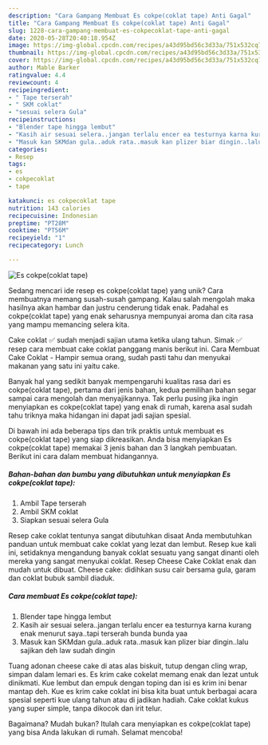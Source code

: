 ```yaml
---
description: "Cara Gampang Membuat Es cokpe(coklat tape) Anti Gagal"
title: "Cara Gampang Membuat Es cokpe(coklat tape) Anti Gagal"
slug: 1228-cara-gampang-membuat-es-cokpecoklat-tape-anti-gagal
date: 2020-05-28T20:40:18.954Z
image: https://img-global.cpcdn.com/recipes/a43d95bd56c3d33a/751x532cq70/es-cokpecoklat-tape-foto-resep-utama.jpg
thumbnail: https://img-global.cpcdn.com/recipes/a43d95bd56c3d33a/751x532cq70/es-cokpecoklat-tape-foto-resep-utama.jpg
cover: https://img-global.cpcdn.com/recipes/a43d95bd56c3d33a/751x532cq70/es-cokpecoklat-tape-foto-resep-utama.jpg
author: Mable Barker
ratingvalue: 4.4
reviewcount: 4
recipeingredient:
- " Tape terserah"
- " SKM coklat"
- "sesuai selera Gula"
recipeinstructions:
- "Blender tape hingga lembut"
- "Kasih air sesuai selera..jangan terlalu encer ea testurnya karna kurang enak menurut saya..tapi terserah bunda bunda yaa"
- "Masuk kan SKMdan gula..aduk rata..masuk kan plizer biar dingin..lalu sajikan deh law sudah dingin"
categories:
- Resep
tags:
- es
- cokpecoklat
- tape

katakunci: es cokpecoklat tape 
nutrition: 143 calories
recipecuisine: Indonesian
preptime: "PT28M"
cooktime: "PT56M"
recipeyield: "1"
recipecategory: Lunch

---
```



![Es cokpe(coklat tape)](https://img-global.cpcdn.com/recipes/a43d95bd56c3d33a/751x532cq70/es-cokpecoklat-tape-foto-resep-utama.jpg)

Sedang mencari ide resep es cokpe(coklat tape) yang unik? Cara membuatnya memang susah-susah gampang. Kalau salah mengolah maka hasilnya akan hambar dan justru cenderung tidak enak. Padahal es cokpe(coklat tape) yang enak seharusnya mempunyai aroma dan cita rasa yang mampu memancing selera kita.

Cake coklat ✅ sudah menjadi sajian utama ketika ulang tahun. Simak ✅ resep cara membuat cake coklat panggang manis berikut ini. Cara Membuat Cake Coklat - Hampir semua orang, sudah pasti tahu dan menyukai makanan yang satu ini yaitu cake.

Banyak hal yang sedikit banyak mempengaruhi kualitas rasa dari es cokpe(coklat tape), pertama dari jenis bahan, kedua pemilihan bahan segar sampai cara mengolah dan menyajikannya. Tak perlu pusing jika ingin menyiapkan es cokpe(coklat tape) yang enak di rumah, karena asal sudah tahu triknya maka hidangan ini dapat jadi sajian spesial.


Di bawah ini ada beberapa tips dan trik praktis untuk membuat es cokpe(coklat tape) yang siap dikreasikan. Anda bisa menyiapkan Es cokpe(coklat tape) memakai 3 jenis bahan dan 3 langkah pembuatan. Berikut ini cara dalam membuat hidangannya.

<!--inarticleads1-->

##### Bahan-bahan dan bumbu yang dibutuhkan untuk menyiapkan Es cokpe(coklat tape):

1. Ambil  Tape terserah
1. Ambil  SKM coklat
1. Siapkan sesuai selera Gula


Resep cake coklat tentunya sangat dibutuhkan disaat Anda membutuhkan panduan untuk membuat cake coklat yang lezat dan lembut. Resep kue kali ini, setidaknya mengandung banyak coklat sesuatu yang sangat dinanti oleh mereka yang sangat menyukai coklat. Resep Cheese Cake Coklat enak dan mudah untuk dibuat. Cheese cake: didihkan susu cair bersama gula, garam dan coklat bubuk sambil diaduk. 

<!--inarticleads2-->

##### Cara membuat Es cokpe(coklat tape):

1. Blender tape hingga lembut
1. Kasih air sesuai selera..jangan terlalu encer ea testurnya karna kurang enak menurut saya..tapi terserah bunda bunda yaa
1. Masuk kan SKMdan gula..aduk rata..masuk kan plizer biar dingin..lalu sajikan deh law sudah dingin


Tuang adonan cheese cake di atas alas biskuit, tutup dengan cling wrap, simpan dalam lemari es. Es krim cake cokelat memang enak dan lezat untuk dinikmati. Kue lembut dan empuk dengan toping dan isi es krim ini benar mantap deh. Kue es krim cake coklat ini bisa kita buat untuk berbagai acara spesial seperti kue ulang tahun atau di jadikan hadiah. Cake coklat kukus yang super simple, tanpa dikocok dan irit telur. 

Bagaimana? Mudah bukan? Itulah cara menyiapkan es cokpe(coklat tape) yang bisa Anda lakukan di rumah. Selamat mencoba!

